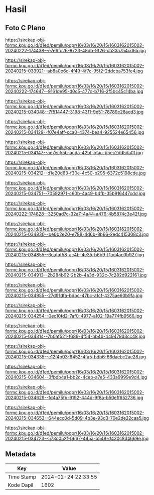 # Hasil

## Foto C Plano

https://sirekap-obj-formc.kpu.go.id/d1ed/pemilu/pdpr/16/03/16/20/15/1603162015002-20240222-174438--e7e6fc26-9723-48db-9f26-da33a754cd65.jpg

https://sirekap-obj-formc.kpu.go.id/d1ed/pemilu/pdpr/16/03/16/20/15/1603162015002-20240215-033921--ab8a0b6c-4f49-4f7c-95f2-2ddcba753fe4.jpg

https://sirekap-obj-formc.kpu.go.id/d1ed/pemilu/pdpr/16/03/16/20/15/1603162015002-20240222-174647--9161de95-d0c5-477c-b716-2f5bc45c14ba.jpg

https://sirekap-obj-formc.kpu.go.id/d1ed/pemilu/pdpr/16/03/16/20/15/1603162015002-20240215-034048--7f514447-3198-43f1-9e51-78789c28acd3.jpg

https://sirekap-obj-formc.kpu.go.id/d1ed/pemilu/pdpr/16/03/16/20/15/1603162015002-20240215-034129--f07e4aff-cca0-4374-bea4-925524e65456.jpg

https://sirekap-obj-formc.kpu.go.id/d1ed/pemilu/pdpr/16/03/16/20/15/1603162015002-20240215-034147--ae7ec55b-acda-42bf-bfac-b5ec2dd5da0f.jpg

https://sirekap-obj-formc.kpu.go.id/d1ed/pemilu/pdpr/16/03/16/20/15/1603162015002-20240215-034212--d1e20d63-f30e-4c50-b295-6372c5198cde.jpg

https://sirekap-obj-formc.kpu.go.id/d1ed/pemilu/pdpr/16/03/16/20/15/1603162015002-20240215-034751--70592971-c60b-4a49-b4fb-35b916447cdd.jpg

https://sirekap-obj-formc.kpu.go.id/d1ed/pemilu/pdpr/16/03/16/20/15/1603162015002-20240222-174828--3250ad7c-32a7-4a44-a476-4b5874c3e42f.jpg

https://sirekap-obj-formc.kpu.go.id/d1ed/pemilu/pdpr/16/03/16/20/15/1603162015002-20240215-034830--be0b2e20-e788-4d6b-8b66-2edc415308c3.jpg

https://sirekap-obj-formc.kpu.go.id/d1ed/pemilu/pdpr/16/03/16/20/15/1603162015002-20240215-034855--6cafaf58-ac4b-4e35-b6b9-f1ad4ac0b927.jpg

https://sirekap-obj-formc.kpu.go.id/d1ed/pemilu/pdpr/16/03/16/20/15/1603162015002-20240215-034913--2b284b92-2b2b-4a3d-932c-7c282d922161.jpg

https://sirekap-obj-formc.kpu.go.id/d1ed/pemilu/pdpr/16/03/16/20/15/1603162015002-20240215-034955--27d91dfa-bdbc-47bc-a1cf-4275ae60b9fa.jpg

https://sirekap-obj-formc.kpu.go.id/d1ed/pemilu/pdpr/16/03/16/20/15/1603162015002-20240215-034254--0ec10fd2-7af0-4977-a102-19a774fb9566.jpg

https://sirekap-obj-formc.kpu.go.id/d1ed/pemilu/pdpr/16/03/16/20/15/1603162015002-20240215-034314--7b0af521-f689-4f54-bb4b-449479d3cc48.jpg

https://sirekap-obj-formc.kpu.go.id/d1ed/pemilu/pdpr/16/03/16/20/15/1603162015002-20240215-034335--e12f4b03-6452-4fa5-bdb6-66daebc2ae28.jpg

https://sirekap-obj-formc.kpu.go.id/d1ed/pemilu/pdpr/16/03/16/20/15/1603162015002-20240215-034604--3fbdb4a1-bb2c-4ceb-a7e5-433a9999e9d4.jpg

https://sirekap-obj-formc.kpu.go.id/d1ed/pemilu/pdpr/16/03/16/20/15/1603162015002-20240215-034629--fd4a75fb-9192-444d-9f8a-b50eff652736.jpg

https://sirekap-obj-formc.kpu.go.id/d1ed/pemilu/pdpr/16/03/16/20/15/1603162015002-20240215-034653--644ecc0d-5d09-4b3e-93d3-70e2de22caa5.jpg

https://sirekap-obj-formc.kpu.go.id/d1ed/pemilu/pdpr/16/03/16/20/15/1603162015002-20240215-034723--573c052f-0667-445a-b548-d430c8d4669e.jpg


## Metadata

| Key        | Value               |
| ---------- | ------------------- |
| Time Stamp | 2024-02-24 22:33:55 |
| Kode Dapil | 1602                |



